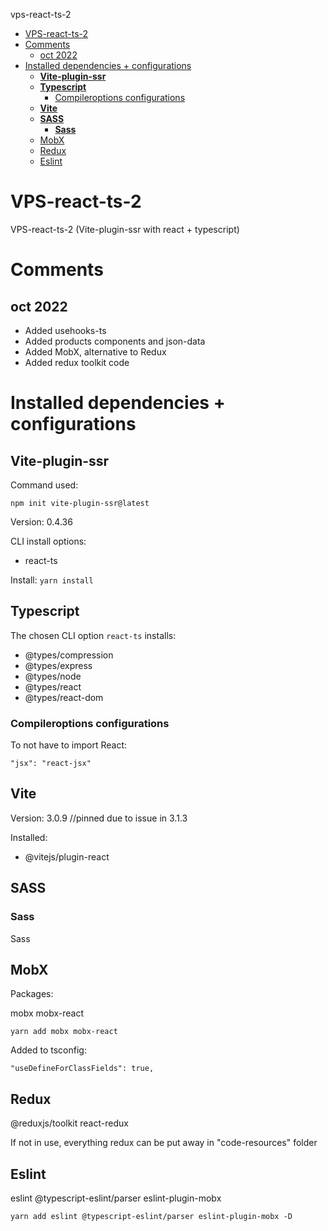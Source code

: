 vps-react-ts-2

- [VPS-react-ts-2](#vps-react-ts-2)
- [Comments](#comments)
  - [oct 2022](#oct-2022)
- [Installed dependencies + configurations](#installed-dependencies--configurations)
  - [**Vite-plugin-ssr**](#vite-plugin-ssr)
  - [**Typescript**](#typescript)
    - [Compileroptions configurations](#compileroptions-configurations)
  - [**Vite**](#vite)
  - [**SASS**](#sass)
    - [**Sass**](#sass-1)
  - [MobX](#mobx)
  - [Redux](#redux)
  - [Eslint](#eslint)

# VPS-react-ts-2
VPS-react-ts-2 (Vite-plugin-ssr with react + typescript)
# Comments

## oct 2022


- Added usehooks-ts
- Added products components and json-data
- Added MobX, alternative to Redux
- Added redux toolkit code

# Installed dependencies + configurations

## **Vite-plugin-ssr**

Command used:

`npm init vite-plugin-ssr@latest`

Version: 0.4.36

CLI install options:

- react-ts

Install:
`yarn install`

## **Typescript**

The chosen CLI option `react-ts` installs:

- @types/compression
- @types/express
- @types/node
- @types/react
- @types/react-dom

### Compileroptions configurations

To not have to import React:

`"jsx": "react-jsx"`

## **Vite**

Version: 3.0.9    //pinned due to issue in 3.1.3

Installed:

- @vitejs/plugin-react

## **SASS**

### **Sass**

Sass

## MobX

Packages:

mobx 
mobx-react

`yarn add mobx mobx-react`

Added to tsconfig:

`"useDefineForClassFields": true,`

## Redux

@reduxjs/toolkit
react-redux

If not in use, everything redux can be put away in "code-resources" folder

## Eslint

eslint
@typescript-eslint/parser
eslint-plugin-mobx

`yarn add eslint @typescript-eslint/parser eslint-plugin-mobx -D`
